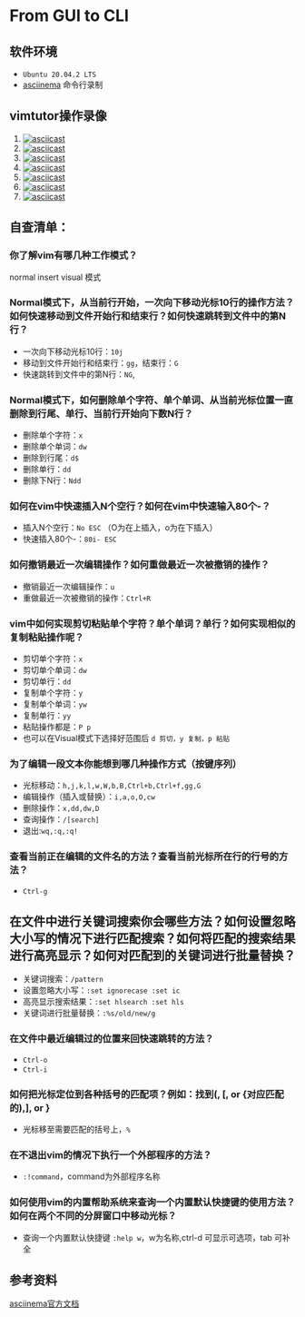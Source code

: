 # From GUI to CLI

## 软件环境
* `Ubuntu 20.04.2 LTS`
* [asciinema](https://asciinema.org) 命令行录制
  
## vimtutor操作录像
1. [![asciicast](https://asciinema.org/a/5bZ53YqdFIHV8OSOmIACYzWTQ.svg)](https://asciinema.org/a/5bZ53YqdFIHV8OSOmIACYzWTQ)
2. [![asciicast](https://asciinema.org/a/A613M7yO5txRQ4SZmjiH3JQdD.svg)](https://asciinema.org/a/A613M7yO5txRQ4SZmjiH3JQdD)
3. [![asciicast](https://asciinema.org/a/LOxpithULpZO9QDHnzuMvWvSM.svg)](https://asciinema.org/a/LOxpithULpZO9QDHnzuMvWvSM)
4. [![asciicast](https://asciinema.org/a/tVxEHoKjIJMDpaec0ZtgImJzE.svg)](https://asciinema.org/a/tVxEHoKjIJMDpaec0ZtgImJzE)
5. [![asciicast](https://asciinema.org/a/ZTddo7waMUywsgTL23sgUK6QP.svg)](https://asciinema.org/a/ZTddo7waMUywsgTL23sgUK6QP)
6. [![asciicast](https://asciinema.org/a/402966.svg)](https://asciinema.org/a/402966)
7. [![asciicast](https://asciinema.org/a/402972.svg)](https://asciinema.org/a/402972)

## 自查清单：
### 你了解vim有哪几种工作模式？
normal insert visual 模式
### Normal模式下，从当前行开始，一次向下移动光标10行的操作方法？如何快速移动到文件开始行和结束行？如何快速跳转到文件中的第N行？
* 一次向下移动光标10行：`10j`
* 移动到文件开始行和结束行：`gg`，结束行：`G`
* 快速跳转到文件中的第N行：`NG`,

### Normal模式下，如何删除单个字符、单个单词、从当前光标位置一直删除到行尾、单行、当前行开始向下数N行？
* 删除单个字符：`x`
* 删除单个单词：`dw`
* 删除到行尾：`d$`
* 删除单行：`dd`
* 删除下N行：`Ndd`

### 如何在vim中快速插入N个空行？如何在vim中快速输入80个-？

* 插入N个空行：`No ESC` （O为在上插入，o为在下插入）
* 快速插入80个-：`80i- ESC`

### 如何撤销最近一次编辑操作？如何重做最近一次被撤销的操作？
* 撤销最近一次编辑操作：`u`
* 重做最近一次被撤销的操作：`Ctrl+R`

### vim中如何实现剪切粘贴单个字符？单个单词？单行？如何实现相似的复制粘贴操作呢？
* 剪切单个字符：`x`
* 剪切单个单词：`dw`
* 剪切单行：`dd`
* 复制单个字符：`y`
* 复制单个单词：`yw`
* 复制单行：`yy`
* 粘贴操作都是：`P p`
* 也可以在Visual模式下选择好范围后 `d 剪切，y 复制，p 粘贴` 

### 为了编辑一段文本你能想到哪几种操作方式（按键序列）
- 光标移动：`h,j,k,l,w,W,b,B,Ctrl+b,Ctrl+f,gg,G`
- 编辑操作（插入或替换）：`i,a,o,O,cw`
- 删除操作：`x,dd,dw,D`
- 查询操作：`/[search]`
- 退出:`wq,:q,:q!`
### 查看当前正在编辑的文件名的方法？查看当前光标所在行的行号的方法？
* `Ctrl-g`
## 在文件中进行关键词搜索你会哪些方法？如何设置忽略大小写的情况下进行匹配搜索？如何将匹配的搜索结果进行高亮显示？如何对匹配到的关键词进行批量替换？
- 关键词搜索：`/pattern`
- 设置忽略大小写：`:set ignorecase :set ic`
- 高亮显示搜索结果：`:set hlsearch :set hls`
- 关键词进行批量替换：`:%s/old/new/g`
  
### 在文件中最近编辑过的位置来回快速跳转的方法？
- `Ctrl-o`
- `Ctrl-i`

### 如何把光标定位到各种括号的匹配项？例如：找到(, [, or {对应匹配的),], or }

* 光标移至需要匹配的括号上，`%`

### 在不退出vim的情况下执行一个外部程序的方法？

* `:!command`，command为外部程序名称
### 如何使用vim的内置帮助系统来查询一个内置默认快捷键的使用方法？如何在两个不同的分屏窗口中移动光标？

- 查询一个内置默认快捷键 `:help w`，w为名称,ctrl-d 可显示可选项，tab 可补全

## 参考资料

[asciinema官方文档](https://asciinema.org/docs/usage)